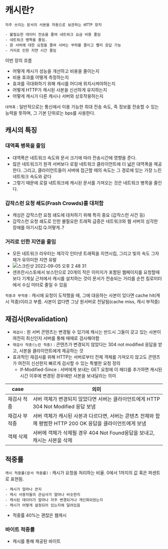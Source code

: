 # 캐시란?

```
자주 쓰이는 문서의 사본을 자동으로 보관하는 HTTP 장치

- 불필요한 데이터 전송을 줄여 네트워크 요금 비용 줄임
- 네트워크 병목을 줄임. 
- 원 서버에 대한 요청을 줄여 서버는 부하를 줄이고 빨리 응답 가능
- 거리로 인한 지연 시간 줄임
```

이번 장의 흐름
- 어떻게 캐시가 성능을 개선하고 비용을 줄이는지
- 비용 효과를 어떻게 측정하는지
- 효과를 극대화하기 위해 캐시를 어디에 위치시켜야하는지
- 어떻게 HTTP가 캐시된 사본을 신선하게 유지하는지
- 어떻게 캐시가 다른 캐시나 서버와 상호작용하는지


`대역폭` : 일반적으로는 통신에서 이용 가능한 최대 전송 속도, 즉 정보를 전송할 수 있는 능력을 뜻하며, 그 기본 단위로는 bps를 사용한다.

## 캐시의 특징
### 대역폭 병목을 줄임
- 대역폭은 네트워크 속도와 문서 크기에 따라 전송시간에 영향을 준다.
- 많은 네트워크가 원격 서버보다 로컬 네트워크 클라이언트에 더 넓은 대역폭을 제공한다. 그리고, 클라이언트들이 서버에 접근할 때의 속도는 그 경로에 있는 가장 느린 네트워크 속도와 같다
- 그렇기 때문에 로컬 네트워크에 캐시된 문서를 가져오는 것은 네트워크 병목을 줄인다.

### 갑작스런 요청 쇄도(Frash Crowds)를 대처함

- 캐싱은 갑작스런 요청 쇄도에 대처하기 위해 특히 중요 (갑작스런 사건 등)
- 갑작스런 요청 쇄도로 인한 불필요한 트래픽 급증은 네트워크와 웹 서버의 심각한 장애를 야기시킴
Q.어떻게..?

### 거리로 인한 지연을 줄임

- 모든 네트워크 라우터는 제각각 인터넷 트래픽을 지연시킴, 그리고 빛의 속도 그자체가 유의미한 지연 유발
- ![스크린샷 2022-09-05 오후 2 48 31](https://user-images.githubusercontent.com/38098157/188369364-adeab4b3-af79-47d9-aa28-57789aeb4b70.png)
- 샌프란시스토에서 보스턴으로 20개의 작은 이미지가 포함된 웹페이지를 요청할때 보다 기계실 근처에서 캐시를 설치하는 것이 문서가 전송되는 거리를 순천 킬로미터에서 수십 미터로 줄일 수 있음

`적중과 부적중` : 캐시에 요청이 도착했을 때, 그에 대응하는 사본이 있다면 cache hit(캐시 적중)이라고 부름. 사본이 없다면 그냥 원서버로 전달됨(cache miss, 캐시 부적중)

## 재검사(Revalidation)

- `재검사` : 원 서버 콘텐츠는 변경될 수 있기에 캐시는 반드시 그들이 갖고 있는 사본이 여전히 최신인지 서버를 통해 때때로 검사해야함
- `재검사 적중(느린 적중)` : 콘텐츠가 변경되지 않았다는 304 not modified 응답을 받고, 사본을 클라이언트에게 제공하는 것
- 효과적인 재검사를 위해 HTTP는 서버로부터 전체 객체를 가져오지 않고도 콘텐츠가 여전히 신선한지 빠르게 검사할 수 있는 특별한 요청 정의
  - If-Modified-Since : 서버에게 보내는 GET 요청에 이 헤더를 추가하면 캐시된 시간 이후에 변경된 경우에만 사본을 보내달라는 의미
  
|case|의미|
|--|--|
|재검사 적중|서버 객체가 변경되지 않았다면 서버는 클라이언트에게 HTTP 304 Not Modified 응답 보냄|
|재검사 부적중|서버 객체가 캐시된 사본과 다르다면, 서버는 콘텐츠 전체와 함께 평범한 HTTP 200 OK 응답을 클라이언트에게 보냄|
|객체 삭제|서버에 객체가 삭제될 경우 404 Not Found응답을 보내고, 캐시는 사본을 삭제|
   
## 적중률

`캐시 적중률(문서 적중률)` : 캐시가 요청을 처리하는 비율. 0에서 1까지의 값 혹은 퍼센트로 표현됨.
```
- 캐시가 얼마나 큰지
- 캐시 사용자들의 관심사가 얼마나 비슷한지
- 캐시된 데이터가 얼마나 자주 변경되거나 개인화되었는지
- 캐시가 어떻게 설정되어 있는지에 달려있음
```
- 적중률 40%는 괜찮은 웹캐시

### 바이트 적중률

- 캐시를 통해 제공된 바이트
